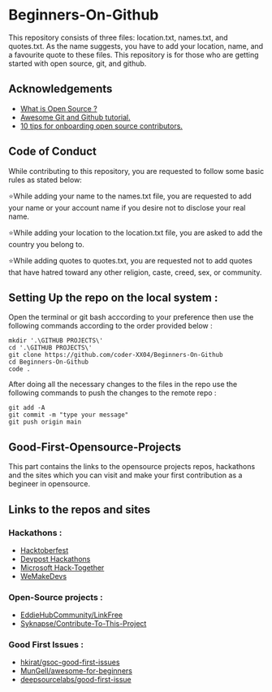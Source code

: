 # Beginners-On-Github

This repository consists of three files: location.txt, names.txt, and quotes.txt. As the name suggests, you have to add your location, name, and a favourite quote to these files. This repository is for those who are getting started with open source, git, and github.

## Acknowledgements

 - [What is Open Source ?](https://opensource.com/resources/what-open-source)
 - [Awesome Git and Github tutorial.](https://dhrutinandan0304.hashnode.dev/git-and-github-the-dynamic-duo-for-code-management/)
 - [10 tips for onboarding open source contributors.](https://opensource.com/article/19/12/open-source-contributors)

## Code of Conduct
While contributing to this repository, you are requested to follow some basic rules as stated below:

⭐While adding your name to the names.txt file, you are requested to add your name or your account name if you desire not to disclose your real name.

⭐While adding your location to the location.txt file, you are asked to add the country you belong to.

⭐While adding quotes to quotes.txt, you are requested not to add quotes that have hatred toward any other religion, caste, creed, sex, or community.

## Setting Up the repo on the local system :

Open the terminal or git bash acccording to your preference then use the following commands according to the order provided below :

```shell
mkdir '.\GITHUB PROJECTS\'
cd '.\GITHUB PROJECTS\'
git clone https://github.com/coder-XX04/Beginners-On-Github
cd Beginners-On-Github
code .
```

After doing all the necessary changes to the files in the repo use the following commands to push the changes to the remote repo :

```shell
git add -A
git commit -m "type your message"
git push origin main
```
## Good-First-Opensource-Projects

This part contains the links to the opensource projects repos, hackathons and the sites which you can visit and make your first contribution as a begineer in opensource.

## Links to the repos and sites
### Hackathons :
- [Hacktoberfest](https://hacktoberfest.com/)
- [Devpost Hackathons](https://devpost.com/hackathons)
- [Microsoft Hack-Together](https://github.com/microsoft/hack-together)
- [WeMakeDevs](https://devpost.com/hackathons)
### Open-Source projects :
- [EddieHubCommunity/LinkFree](https://github.com/EddieHubCommunity/LinkFree)
- [Syknapse/Contribute-To-This-Project](https://github.com/Syknapse/Contribute-To-This-Project)
### Good First Issues : 
- [hkirat/gsoc-good-first-issues](https://github.com/hkirat/gsoc-good-first-issues)
- [MunGell/awesome-for-beginners](https://github.com/MunGell/awesome-for-beginners)
- [deepsourcelabs/good-first-issue](https://github.com/deepsourcelabs/good-first-issue)

